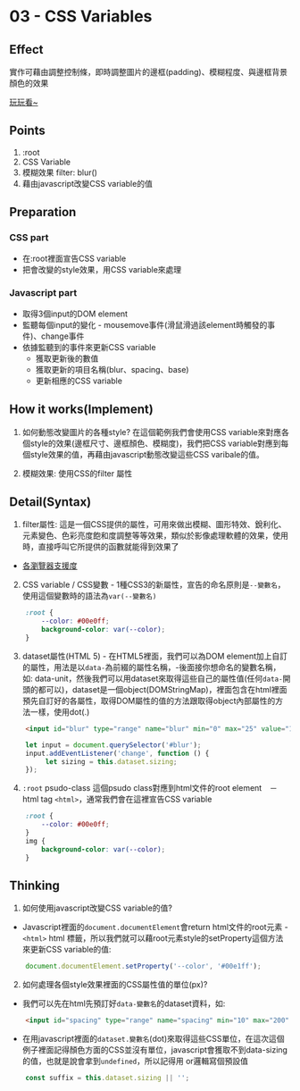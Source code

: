 # 03 - CSS Variables

## Effect
實作可藉由調整控制條，即時調整圖片的邊框(padding)、模糊程度、與邊框背景顏色的效果

[玩玩看~](https://arcobalenoi27.github.io/javascript30/03%20-%20CSS%20Variables/index-START.html)

## Points
1. :root
2. CSS Variable
3. 模糊效果 filter: blur()
4. 藉由javascript改變CSS variable的值


## Preparation
### CSS part
 - 在:root裡面宣告CSS variable
 - 把會改變的style效果，用CSS variable來處理

### Javascript part
 - 取得3個input的DOM element
 - 監聽每個input的變化 - mousemove事件(滑鼠滑過該element時觸發的事件)、change事件
 - 依據監聽到的事件來更新CSS variable
   + 獲取更新後的數值
   + 獲取更新的項目名稱(blur、spacing、base)
   + 更新相應的CSS variable

## How it works(Implement)
1. 如何動態改變圖片的各種style?  在這個範例我們會使用CSS variable來對應各個style的效果(邊框尺寸、邊框顏色、模糊度)，我們把CSS variable對應到每個style效果的值，再藉由javascript動態改變這些CSS varibale的值。

2. 模糊效果: 使用CSS的filter 屬性

  

## Detail(Syntax)
1. filter屬性: 這是一個CSS提供的屬性，可用來做出模糊、圖形特效、銳利化、元素變色、色彩亮度飽和度調整等等效果，類似於影像處理軟體的效果，使用時，直接呼叫它所提供的函數就能得到效果了
 - [各瀏覽器支援度](http://caniuse.com/#search=filter)

2. CSS variable / CSS變數 - 1種CSS3的新屬性，宣告的命名原則是`--變數名`，使用這個變數時的語法為`var(--變數名)`
```css
    :root {
        --color: #00e0ff;
        background-color: var(--color);
    }
```
3. dataset屬性(HTML 5) - 在HTML5裡面，我們可以為DOM element加上自訂的屬性，用法是以`data-`為前綴的屬性名稱，-後面接你想命名的變數名稱，如: data-unit，然後我們可以用dataset來取得這些自己的屬性值(任何`data-`開頭的都可以)，dataset是一個object(DOMStringMap)，裡面包含在html裡面預先自訂好的各屬性，取得DOM屬性的值的方法跟取得object內部屬性的方法一樣，使用dot(.)
```html
    <input id="blur" type="range" name="blur" min="0" max="25" value="10" data-sizing="px">
```
```javascript
    let input = document.querySelector('#blur');
    input.addEventListener('change', function () {
         let sizing = this.dataset.sizing;
    });
```

4. `:root` psudo-class 這個psudo class對應到html文件的root element　－　html tag `<html>`，通常我們會在這裡宣告CSS variable
```css
    :root {
        --color: #00e0ff;
    }
    img {
        background-color: var(--color);
    }
```

## Thinking
1. 如何使用javascript改變CSS variable的值?
 + Javascript裡面的`document.documentElement`會return html文件的root元素 - `<html>` html 標籤，所以我們就可以藉root元素style的setProperty這個方法來更新CSS variable的值:
```javascript
    document.documentElement.setProperty('--color', '#00e1ff');
```

2. 如何處理各個style效果裡面的CSS屬性值的單位(px)?
 + 我們可以先在html先預訂好`data-變數名`的dataset資料，如: 
```html
    <input id="spacing" type="range" name="spacing" min="10" max="200" value="10" data-sizing="px">
```
+ 在用javascript裡面的`dataset.變數名`(dot)來取得這些CSS單位，在這次這個例子裡面記得顏色方面的CSS並沒有單位，javascript會獲取不到data-sizing的值，也就是說會拿到`undefined`，所以記得用 or邏輯寫個預設值
```javascript
    const suffix = this.dataset.sizing || '';
```
